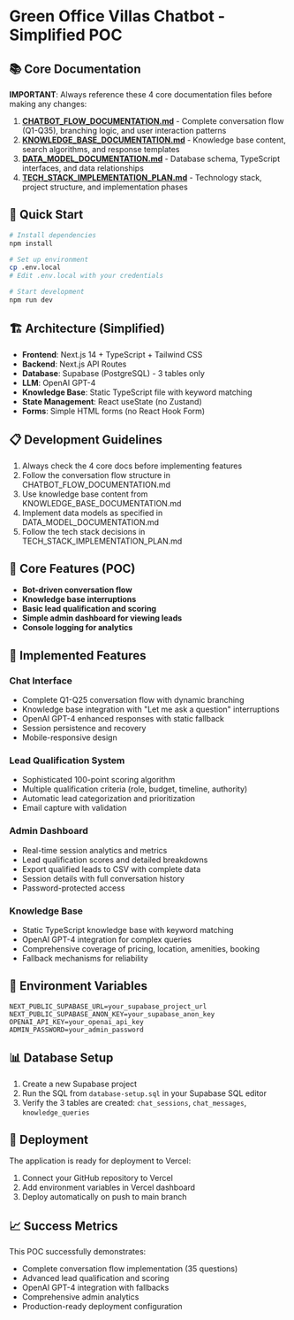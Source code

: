 # Green Office Villas Chatbot - Simplified POC

## 📚 Core Documentation
**IMPORTANT**: Always reference these 4 core documentation files before making any changes:

1. **[CHATBOT_FLOW_DOCUMENTATION.md](docs/CHATBOT_FLOW_DOCUMENTATION.md)** - Complete conversation flow (Q1-Q35), branching logic, and user interaction patterns
2. **[KNOWLEDGE_BASE_DOCUMENTATION.md](docs/KNOWLEDGE_BASE_DOCUMENTATION.md)** - Knowledge base content, search algorithms, and response templates
3. **[DATA_MODEL_DOCUMENTATION.md](docs/DATA_MODEL_DOCUMENTATION.md)** - Database schema, TypeScript interfaces, and data relationships
4. **[TECH_STACK_IMPLEMENTATION_PLAN.md](docs/TECH_STACK_IMPLEMENTATION_PLAN.md)** - Technology stack, project structure, and implementation phases

## 🚀 Quick Start
```bash
# Install dependencies
npm install

# Set up environment
cp .env.local
# Edit .env.local with your credentials

# Start development
npm run dev
```

## 🏗️ Architecture (Simplified)
- **Frontend**: Next.js 14 + TypeScript + Tailwind CSS
- **Backend**: Next.js API Routes
- **Database**: Supabase (PostgreSQL) - 3 tables only
- **LLM**: OpenAI GPT-4
- **Knowledge Base**: Static TypeScript file with keyword matching
- **State Management**: React useState (no Zustand)
- **Forms**: Simple HTML forms (no React Hook Form)

## 📋 Development Guidelines
1. Always check the 4 core docs before implementing features
2. Follow the conversation flow structure in CHATBOT_FLOW_DOCUMENTATION.md
3. Use knowledge base content from KNOWLEDGE_BASE_DOCUMENTATION.md
4. Implement data models as specified in DATA_MODEL_DOCUMENTATION.md
5. Follow the tech stack decisions in TECH_STACK_IMPLEMENTATION_PLAN.md

## 🎯 Core Features (POC)
- **Bot-driven conversation flow**
- **Knowledge base interruptions**
- **Basic lead qualification and scoring**
- **Simple admin dashboard for viewing leads**
- **Console logging for analytics**

## 🎯 Implemented Features

### Chat Interface
- Complete Q1-Q25 conversation flow with dynamic branching
- Knowledge base integration with "Let me ask a question" interruptions
- OpenAI GPT-4 enhanced responses with static fallback
- Session persistence and recovery
- Mobile-responsive design

### Lead Qualification System
- Sophisticated 100-point scoring algorithm
- Multiple qualification criteria (role, budget, timeline, authority)
- Automatic lead categorization and prioritization
- Email capture with validation

### Admin Dashboard
- Real-time session analytics and metrics
- Lead qualification scores and detailed breakdowns
- Export qualified leads to CSV with complete data
- Session details with full conversation history
- Password-protected access

### Knowledge Base
- Static TypeScript knowledge base with keyword matching
- OpenAI GPT-4 integration for complex queries
- Comprehensive coverage of pricing, location, amenities, booking
- Fallback mechanisms for reliability

## 🔧 Environment Variables
```
NEXT_PUBLIC_SUPABASE_URL=your_supabase_project_url
NEXT_PUBLIC_SUPABASE_ANON_KEY=your_supabase_anon_key
OPENAI_API_KEY=your_openai_api_key
ADMIN_PASSWORD=your_admin_password
```

## 📊 Database Setup
1. Create a new Supabase project
2. Run the SQL from `database-setup.sql` in your Supabase SQL editor
3. Verify the 3 tables are created: `chat_sessions`, `chat_messages`, `knowledge_queries`

## 🚀 Deployment
The application is ready for deployment to Vercel:
1. Connect your GitHub repository to Vercel
2. Add environment variables in Vercel dashboard
3. Deploy automatically on push to main branch

## 📈 Success Metrics
This POC successfully demonstrates:
- Complete conversation flow implementation (35 questions)
- Advanced lead qualification and scoring
- OpenAI GPT-4 integration with fallbacks
- Comprehensive admin analytics
- Production-ready deployment configuration